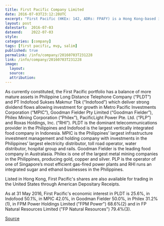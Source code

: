 ```yaml
---
title: First Pacific Company Limited
date: 2016-07-03T23:12:28UTC
excerpt: "First Pacific (HKEx: 142, ADRs: FPAFY) is a Hong Kong-based investment management and holding company with operations located in Asia-Pacific. Our principal business interests relate to consumer food products, infrastructure, natural resources and telecommunications. Listed in Hong Kong, First Pacific's shares are also available for trading in the United States through American Depositary Receipts."
layout: post
datestart:  2016-07-03
dateend:    2022-07-03
style:
categories: [company]
tags: [first pacific, mvp, salim]
published: true
permalink: /info/company/20160703T231228
link: /info/company/20160703T231228
image:
  layout:
  source:
  attribution: 
---
```


As currently constituted, the First Pacific portfolio has a balance of more mature assets in Philippine Long Distance Telephone Company (“PLDT”) and PT Indofood Sukses Makmur Tbk (“Indofood”) which deliver strong dividend flows allowing investment for growth in Metro Pacific Investments Corporation (“MPIC”), Goodman Fielder Pty Limited (“Goodman Fielder”), Philex Mining Corporation (“Philex”), PacificLight Power Pte. Ltd. (“PLP”) and Roxas Holdings, Inc. (“RHI”). PLDT is the dominant telecommunications provider in the Philippines and Indofood is the largest vertically integrated food company in Indonesia. MPIC is the Philippines’ largest infrastructure investment management and holding company with investments in the Philippines’ largest electricity distributor, toll road operator, water distributor, hospital group and rails. Goodman Fielder is the leading food company in Australasia. Philex is one of the largest metal mining companies in the Philippines, producing gold, copper and silver. PLP is the operator of one of Singapore’s most efficient gas-fired power plants and RHI runs an integrated sugar and ethanol businesses in the Philippines. 

Listed in Hong Kong, First Pacific's shares are also available for trading in the United States through American Depositary Receipts.

As at 31 May 2016, First Pacific's economic interest in PLDT is 25.6%, in Indofood 50.1%, in MPIC 42.0%, in Goodman Fielder 50.0%, in Philex 31.2%(1), in FPM Power Holdings Limited ("FPM Power") 68.6%(2) and in FP Natural Resources Limited ("FP Natural Resources") 79.4%(3).

[Source](http://www.firstpacific.com/eng/about-first-pacific/corporate-profile/1/?phpMyAdmin=8bL2fl-8VSzMeM2dfEmrnpvvn1b)
